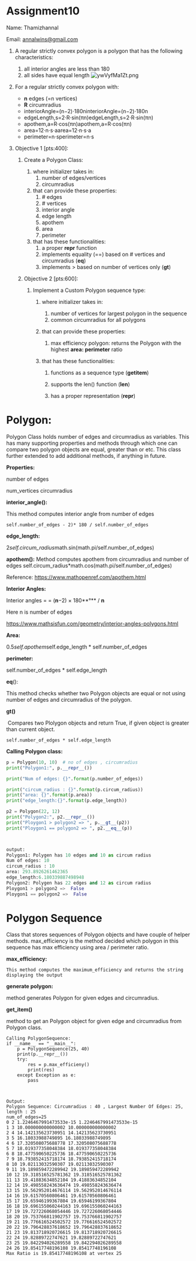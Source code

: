 # Assignment10

 

Name: Thamizhannal 

Email: annalwins@gmail.com



1. A regular strictly convex polygon is a polygon that has the following characteristics:

   1. all interior angles are less than 180
   2. all sides have equal length
      ![ywVyfMa1Zt.png](https://canvas.instructure.com/courses/2734597/files/143701655/preview) 

2. For a regular strictly convex polygon with:

   - **n** edges (=n vertices)
   - **R** circumradius
   - interiorAngle=(n−2)⋅180ninteriorAngle=(n−2)⋅180n
   - edgeLength,s=2⋅R⋅sin(πn)edgeLength,s=2⋅R⋅sin⁡(πn)
   - apothem,a=R⋅cos(πn)apothem,a=R⋅cos⁡(πn)
   - area=12⋅n⋅s⋅aarea=12⋅n⋅s⋅a
   - perimeter=n⋅sperimeter=n⋅s

3. Objective 1 [pts:400]:

   1. Create a Polygon Class:

      1. where initializer takes in:
         1. number of edges/vertices
         2. circumradius
      2. that can provide these properties:
         1. \# edges
         2. \# vertices
         3. interior angle
         4. edge length
         5. apothem
         6. area
         7. perimeter
      3. that has these functionalities:
         1. a proper __repr__ function
         2. implements equality (==) based on # vertices and circumradius (__eq__)
         3. implements > based on number of vertices only (__gt__)

   2. Objective 2 [pts:600]:

      1. Implement a Custom Polygon sequence type:

         1. where initializer takes in:

            1. number of vertices for largest polygon in the sequence
            2. common circumradius for all polygons

         2. that can provide these properties:

            1. max efficiency polygon: returns the Polygon with the highest **area: perimeter** ratio

         3. that has these functionalities:

            1. functions as a sequence type (__getitem__)

            2. supports the len() function (__len__)

            3. has a proper representation (__repr__)

               



# Polygon: 

Polygon Class holds number of edges and circumradius as variables. This has many supporting properties and methods through which one  can compare two polygon objects are equal, greater than or etc. This class further extended to add additional methods, if anything in future.



**Properties:**

number of edges

num_vertices
circumradius



**interior_angle():**

This method computes interior angle from number of edges


```
self.number_of_edges - 2)* 180 / self.number_of_edges
```



**edge_length:**

​	2*self.circum_radius*math.sin(math.pi/self.number_of_edges)

**apothem():**
Method computes apothem from circumradius and number of edges
self.circum_radius*math.cos(math.pi/self.number_of_edges)

Reference: https://www.mathopenref.com/apothem.html



**Interior Angles:**

Interior angles = = (**n**−2) × 180**°** / **n**

Here n is number of edges

https://www.mathsisfun.com/geometry/interior-angles-polygons.html



**Area:**

0.5*self.apothem*self.edge_length * self.number_of_edges



**perimeter:**

self.number_of_edges * self.edge_length

__eq__():

This method checks whether two Polygon objects are equal or not using number of edges and circumradius of the polygon.
     

**gt()**

​	Compares two Plolygon objects and return True, if given object is greater than current object.

```
self.number_of_edges * self.edge_length
```



**Calling Polygon class:**

```python
p = Polygon(10, 10)  # no of edges , circumradius
print("Polygon1:", p.__repr__())

print("Num of edges: {}".format(p.number_of_edges))

print("circum_radius : {}".format(p.circum_radius))
print("area: {}".format(p.area))
print("edge_length:{}".format(p.edge_length))

p2 = Polygon(22, 12)
print("Polygon2:", p2.__repr__())
print("Ploygon1 > polygon2 => ", p.__gt__(p2))
print("Ploygon1 == polygon2 => ", p2.__eq__(p))



output:
Polygon1: Polygen has 10 edges and 10 as circum radius
Num of edges: 10
circum_radius : 10
area: 293.8926261462365
edge_length:6.180339887498948
Polygon2: Polygen has 22 edges and 12 as circum radius
Ploygon1 > polygon2 =>  False
Ploygon1 == polygon2 =>  False
```



# Polygon Sequence

Class that stores sequences of Polygon objects and have couple of helper methods. max_efficiency is the method decided which polygon in this sequence has max efficiency using area / perimeter ratio.



**max_efficiency:** 

```
This method computes the maximum_efficiency and returns the string displaying the output
```


**generate polygon:**

method generates Polygon for given edges and circumradius.



**get_item()**

method to get an Polygon object for given edge and circumradius from Polygon class.



```
Calling PolygonSequence:
if __name__ == "__main__":
    p = PolygonSequence(25, 40)
    print(p.__repr__())
    try:
        res = p.max_efficieny()
        print(res)
    except Exception as e:
        pass
        
        
        
Output:
Polygon Sequence: Circumradius : 40 , Largest Number Of Edges: 25, length : 25
num_of_edges=25
0 2 1.2246467991473533e-15 1.2246467991473533e-15
1 3 10.000000000000002 10.000000000000002
2 4 14.142135623730951 14.142135623730951
3 5 16.18033988749895 16.18033988749895
4 6 17.320508075688778 17.320508075688778
5 7 18.019377358048384 18.019377358048384
6 8 18.477590650225736 18.477590650225736
7 9 18.793852415718174 18.793852415718174
8 10 19.02113032590307 19.02113032590307
9 11 19.189859472289942 19.189859472289942
10 12 19.318516525781362 19.318516525781362
11 13 19.41883634852104 19.41883634852104
12 14 19.498558243636474 19.498558243636474
13 15 19.562952014676114 19.562952014676114
14 16 19.61570560806461 19.61570560806461
15 17 19.65946199367804 19.65946199367804
16 18 19.696155060244163 19.696155060244163
17 19 19.727226068054446 19.727226068054446
18 20 19.753766811902757 19.753766811902757
19 21 19.776616524502572 19.776616524502572
20 22 19.796428837618652 19.796428837618652
21 23 19.813718920726615 19.813718920726615
22 24 19.82889722747621 19.82889722747621
23 25 19.842294026289558 19.842294026289558
24 26 19.85417748196108 19.85417748196108
Max Ratio is 19.85417748196108 at vertex 25
```







